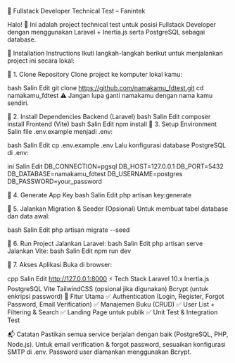 📖 Fullstack Developer Technical Test – Fanintek

Halo! 👋
Ini adalah project technical test untuk posisi Fullstack Developer dengan menggunakan Laravel + Inertia.js serta PostgreSQL sebagai database.

🚀 Installation Instructions
Ikuti langkah-langkah berikut untuk menjalankan project ini secara lokal:

🔹 1. Clone Repository
Clone project ke komputer lokal kamu:

bash
Salin
Edit
git clone https://github.com/namakamu_fdtest.git
cd namakamu_fdtest
⚠️ Jangan lupa ganti namakamu dengan nama kamu sendiri.

🔹 2. Install Dependencies
Backend (Laravel)
bash
Salin
Edit
composer install
Frontend (Vite)
bash
Salin
Edit
npm install
🔹 3. Setup Environment
Salin file .env.example menjadi .env:

bash
Salin
Edit
cp .env.example .env
Lalu konfigurasi database PostgreSQL di .env:

ini
Salin
Edit
DB_CONNECTION=pgsql
DB_HOST=127.0.0.1
DB_PORT=5432
DB_DATABASE=namakamu_fdtest
DB_USERNAME=postgres
DB_PASSWORD=your_password

🔹 4. Generate App Key
bash
Salin
Edit
php artisan key:generate

🔹 5. Jalankan Migration & Seeder (Opsional)
Untuk membuat tabel database dan data awal:

bash
Salin
Edit
php artisan migrate --seed

🔹 6. Run Project
Jalankan Laravel:
bash
Salin
Edit
php artisan serve
Jalankan Vite:
bash
Salin
Edit
npm run dev

🔹 7. Akses Aplikasi
Buka di browser:

cpp
Salin
Edit
http://127.0.0.1:8000
⚡ Tech Stack
Laravel 10.x
Inertia.js
PostgreSQL
Vite
TailwindCSS (opsional jika digunakan)
Bcrypt (untuk enkripsi password)
📌 Fitur Utama
✅ Authentication (Login, Register, Forgot Password, Email Verification)
✅ Manajemen Buku (CRUD)
✅ User List + Filtering & Search
✅ Landing Page untuk publik
✅ Unit Test & Integration Test

📬 Catatan
Pastikan semua service berjalan dengan baik (PostgreSQL, PHP, Node.js).
Untuk email verification & forgot password, sesuaikan konfigurasi SMTP di .env.
Password user diamankan menggunakan Bcrypt.
